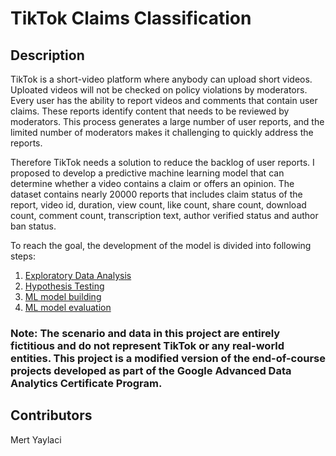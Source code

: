 # TikTok Claims Classification

## Description

TikTok is a short-video platform where anybody can upload short videos. Uploated videos will not be checked on policy violations by moderators. Every user has the ability to report videos and comments that contain user claims. These reports identify content that needs to be reviewed by moderators. This process generates a large number of user reports, and the limited number of moderators makes it challenging to quickly address the reports.

Therefore TikTok needs a solution to reduce the backlog of user reports. 
I proposed to develop a predictive machine learning model that can determine whether a video contains a claim or offers an opinion.
The dataset contains nearly 20000 reports that includes claim status of the report, video id, duration, view count, like count, share count, download count, comment count, transcription text, author verified status and author ban status.

To reach the goal, the development of the model is divided into following steps:
1. [Exploratory Data Analysis](https://github.com/mertyaylacigit/TikTok-Claims-Classification)
2. [Hypothesis Testing]()
3. [ML model building]()
4. [ML model evaluation]()


### Note: The scenario and data in this project are entirely fictitious and do not represent TikTok or any real-world entities. This project is a modified version of the end-of-course projects developed as part of the Google Advanced Data Analytics Certificate Program.


## Contributors
Mert Yaylaci